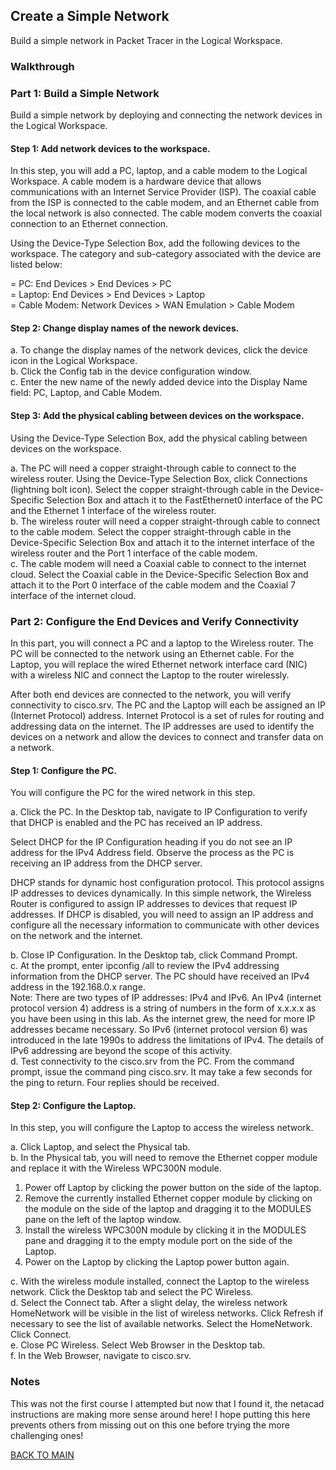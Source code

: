 ## Create a Simple Network
Build a simple network in Packet Tracer in the Logical Workspace.

### Walkthrough

### Part 1: Build a Simple Network
Build a simple network by deploying and connecting the network devices in the Logical Workspace.

#### Step 1: Add network devices to the workspace.

In this step, you will add a PC, laptop, and a cable modem to the Logical Workspace. A cable modem is a hardware device that allows communications with an Internet Service Provider (ISP). The coaxial cable from the ISP is connected to the cable modem, and an Ethernet cable from the local network is also connected. The cable modem converts the coaxial connection to an Ethernet connection.

Using the Device-Type Selection Box, add the following devices to the workspace. The category and sub-category associated with the device are listed below:

=   PC: End Devices > End Devices > PC  
=   Laptop: End Devices > End Devices > Laptop  
=   Cable Modem: Network Devices > WAN Emulation > Cable Modem  

#### Step 2: Change display names of the nework devices.

a.     To change the display names of the network devices, click the device icon in the Logical Workspace.  
b.     Click the Config tab in the device configuration window.  
c.     Enter the new name of the newly added device into the Display Name field: PC, Laptop, and Cable Modem.

#### Step 3: Add the physical cabling between devices on the workspace.

Using the Device-Type Selection Box, add the physical cabling between devices on the workspace.

a.     The PC will need a copper straight-through cable to connect to the wireless router. Using the Device-Type Selection Box, click Connections (lightning bolt icon). Select the copper straight-through cable in the Device-Specific Selection Box and attach it to the FastEthernet0 interface of the PC and the Ethernet 1 interface of the wireless router.  
b.     The wireless router will need a copper straight-through cable to connect to the cable modem. Select the copper straight-through cable in the Device-Specific Selection Box and attach it to the internet interface of the wireless router and the Port 1 interface of the cable modem.  
c.     The cable modem will need a Coaxial cable to connect to the internet cloud. Select the Coaxial cable in the Device-Specific Selection Box and attach it to the Port 0 interface of the cable modem and the Coaxial 7 interface of the internet cloud.  

### Part 2: Configure the End Devices and Verify Connectivity

In this part, you will connect a PC and a laptop to the Wireless router. The PC will be connected to the network using an Ethernet cable. For the Laptop, you will replace the wired Ethernet network interface card (NIC) with a wireless NIC and connect the Laptop to the router wirelessly.  

After both end devices are connected to the network, you will verify connectivity to cisco.srv. The PC and the Laptop will each be assigned an IP (Internet Protocol) address. Internet Protocol is a set of rules for routing and addressing data on the internet. The IP addresses are used to identify the devices on a network and allow the devices to connect and transfer data on a network.  

#### Step 1: Configure the PC.

You will configure the PC for the wired network in this step.

a.     Click the PC. In the Desktop tab, navigate to IP Configuration to verify that DHCP is enabled and the PC has received an IP address.  

Select DHCP for the IP Configuration heading if you do not see an IP address for the IPv4 Address field. Observe the process as the PC is receiving an IP address from the DHCP server.  

DHCP stands for dynamic host configuration protocol. This protocol assigns IP addresses to devices dynamically. In this simple network, the Wireless Router is configured to assign IP addresses to devices that request IP addresses. If DHCP is disabled, you will need to assign an IP address and configure all the necessary information to communicate with other devices on the network and the internet.  

b.     Close IP Configuration. In the Desktop tab, click Command Prompt.  
c.     At the prompt, enter ipconfig /all to review the IPv4 addressing information from the DHCP server. The PC should have received an IPv4 address in the 192.168.0.x range.  
Note: There are two types of IP addresses: IPv4 and IPv6. An IPv4 (internet protocol version 4) address is a string of numbers in the form of x.x.x.x as you have been using in this lab. As the internet grew, the need for more IP addresses became necessary. So IPv6 (internet protocol version 6) was introduced in the late 1990s to address the limitations of IPv4. The details of IPv6 addressing are beyond the scope of this activity.  
d.     Test connectivity to the cisco.srv from the PC. From the command prompt, issue the command ping cisco.srv. It may take a few seconds for the ping to return. Four replies should be received.

#### Step 2: Configure the Laptop.

In this step, you will configure the Laptop to access the wireless network.

a.     Click Laptop, and select the Physical tab.  
b.     In the Physical tab, you will need to remove the Ethernet copper module and replace it with the Wireless WPC300N module.

1)    Power off Laptop by clicking the power button on the side of the laptop.  
2)    Remove the currently installed Ethernet copper module by clicking on the module on the side of the laptop and dragging it to the MODULES pane on the left of the laptop window.  
3)    Install the wireless WPC300N module by clicking it in the MODULES pane and dragging it to the empty module port on the side of the Laptop.  
4)    Power on the Laptop by clicking the Laptop power button again.

c.     With the wireless module installed, connect the Laptop to the wireless network. Click the Desktop tab and select the PC Wireless.  
d.     Select the Connect tab. After a slight delay, the wireless network HomeNetwork will be visible in the list of wireless networks. Click Refresh if necessary to see the list of available networks. Select the HomeNetwork. Click Connect.  
e.     Close PC Wireless. Select Web Browser in the Desktop tab.  
f.     In the Web Browser, navigate to cisco.srv.  

### Notes
This was not the first course I attempted but now that I found it, the netacad instructions are making more sense around here! I hope putting this here prevents others from missing out on this one before trying the more challenging ones!

[BACK TO MAIN](https://github.com/lfost42/networking)